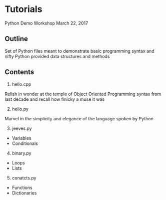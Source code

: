 # Tutorials
Python Demo Workshop March 22, 2017

## Outline
Set of Python files meant to demonstrate basic programming syntax and nifty Python provided data structures and methods

## Contents

1) hello.cpp

Relish in wonder at the temple of Object Oriented Programming syntax from last decade and recall how finicky a muse it was

2) hello.py

Marvel in the simplicity and elegance of the language spoken by Python

3) jeeves.py 

- Variables
- Conditionals

4) binary.py

- Loops
- Lists

5) conatcts.py

- Functions
- Dictionaries
